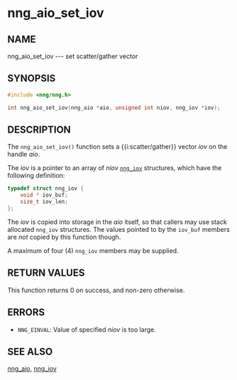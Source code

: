 # nng_aio_set_iov

## NAME

nng_aio_set_iov --- set scatter/gather vector

## SYNOPSIS

```c
#include <nng/nng.h>

int nng_aio_set_iov(nng_aio *aio, unsigned int niov, nng_iov *iov);
```

## DESCRIPTION

The `nng_aio_set_iov()` function sets a {{i:scatter/gather}} vector _iov_ on the handle _aio_.

The _iov_ is a pointer to an array of _niov_ [`nng_iov`](nng_iov.md)
structures, which have the following definition:

```c
typedef struct nng_iov {
    void * iov_buf;
    size_t iov_len;
};
```

The _iov_ is copied into storage in the _aio_ itself, so that callers may use stack allocated `nng_iov` structures.
The values pointed to by the `iov_buf` members are _not_ copied by this function though.

A maximum of four (4) `nng_iov` members may be supplied.

## RETURN VALUES

This function returns 0 on success, and non-zero otherwise.

## ERRORS

- `NNG_EINVAL`: Value of specified _niov_ is too large.

## SEE ALSO

[nng_aio](nng_aio),
[nng_iov](nng_iov)
